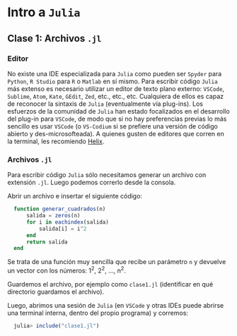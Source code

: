 # Intro a `Julia`

## Clase 1: Archivos `.jl`

### Editor

No existe una IDE especializada para `Julia` como pueden ser `Spyder` para `Python`, `R Studio` para `R` o `Matlab` en sí mismo. Para escribir código `Julia` más extenso es necesario utilizar un editor de texto plano externo: `VSCode`, `Sublime`, `Atom`, `Kate`, `GEdit`, `Zed`, etc., etc., etc. Cualquiera de ellos es capaz de reconocer la sintaxis de `Julia` (eventualmente vía plug-ins). Los esfuerzos de la comunidad de `Julia` han estado focalizados en el desarrollo del plug-in para `VSCode`, de modo que si no hay preferencias previas lo más sencillo es usar `VSCode` (o `VS-Codium` si se prefiere una versión de código abierto y des-microsofteada). A quienes gusten de editores que corren en la terminal, les recomiendo [Helix](https://helix-editor.com/). 

### Archivos `.jl`

Para escribir código `Julia` sólo necesitamos generar un archivo con extensión `.jl`. Luego podemos correrlo desde la consola. 

Abrir un archivo e insertar el siguiente código: 

```julia
  function generar_cuadrados(n)
      salida = zeros(n)
      for i in eachindex(salida)
          salida[i] = i^2
      end
      return salida  
  end 
```

Se trata de una función muy sencilla que recibe un parámetro `n` y devuelve un vector con los números:  1<sup>2</sup>, 2<sup>2</sup>, ..., n<sup>2</sup>. 

Guardemos el archivo, por ejemplo como `clase1.jl` (identificar en qué directorio guardamos el archivo). 

Luego, abrimos una sesión de `Julia` (en `VSCode` y otras IDEs puede abrirse una terminal interna, dentro del propio programa) y corremos: 

```julia
  julia> include("clase1.jl")
```



